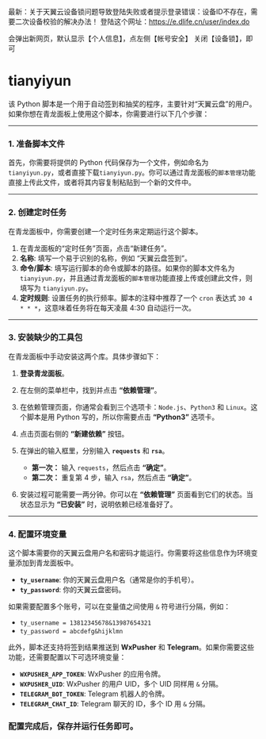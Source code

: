 最新：关于天翼云设备锁问题导致登陆失败或者提示登录错误：设备ID不存在，需要二次设备校验的解决办法！
登陆这个网址：https://e.dlife.cn/user/index.do

会弹出新网页，默认显示【个人信息】，点左侧【帐号安全】 关闭【设备锁】，即可

# tianyiyun
该 Python 脚本是一个用于自动签到和抽奖的程序，主要针对“天翼云盘”的用户。如果你想在青龙面板上使用这个脚本，你需要进行以下几个步骤：

---

### 1. 准备脚本文件

首先，你需要将提供的 Python 代码保存为一个文件，例如命名为 `tianyiyun.py`，或者直接下载`tianyiyun.py`。你可以通过青龙面板的`脚本管理`功能直接上传此文件，或者将其内容复制粘贴到一个新的文件中。

---

### 2. 创建定时任务

在青龙面板中，你需要创建一个定时任务来定期运行这个脚本。

1.  在青龙面板的“定时任务”页面，点击“新建任务”。
2.  **名称**: 填写一个易于识别的名称，例如 “天翼云盘签到”。
3.  **命令/脚本**: 填写运行脚本的命令或脚本的路径。如果你的脚本文件名为 `tianyiyun.py`，并且通过青龙面板的`脚本管理`功能直接上传或创建此文件，则填写为 `tianyiyun.py`。
4.  **定时规则**: 设置任务的执行频率。脚本的注释中推荐了一个 `cron` 表达式 `30 4 * * *`，这意味着任务将在每天凌晨 4:30 自动运行一次。
---

### 3. 安装缺少的工具包

在青龙面板中手动安装这两个库。具体步骤如下：
1.  **登录青龙面板**。
2.  在左侧的菜单栏中，找到并点击 **“依赖管理”**。
3.  在依赖管理页面，你通常会看到三个选项卡：`Node.js`、`Python3` 和 `Linux`。这个脚本是用 Python 写的，所以你需要点击 **“Python3”** 选项卡。
4.  点击页面右侧的 **“新建依赖”** 按钮。
5.  在弹出的输入框里，分别输入 **`requests`** 和 **`rsa`**。

    * **第一次：** 输入 `requests`，然后点击 **“确定”**。
    * **第二次：** 重复第 4 步，输入 `rsa`，然后点击 **“确定”**。
6.  安装过程可能需要一两分钟。你可以在 **“依赖管理”** 页面看到它们的状态。当状态显示为 **“已安装”** 时，说明依赖已经准备好了。

---

### 4. 配置环境变量

这个脚本需要你的天翼云盘用户名和密码才能运行。你需要将这些信息作为环境变量添加到青龙面板中。

* **`ty_username`**: 你的天翼云盘用户名（通常是你的手机号）。
* **`ty_password`**: 你的天翼云盘密码。

如果需要配置多个账号，可以在变量值之间使用 `&` 符号进行分隔，例如：
* `ty_username = 13812345678&13987654321`
* `ty_password = abcdefg&hijklmn`

此外，脚本还支持将签到结果推送到 **WxPusher** 和 **Telegram**。如果你需要这些功能，还需要配置以下可选环境变量：

* **`WXPUSHER_APP_TOKEN`**: WxPusher 的应用令牌。
* **`WXPUSHER_UID`**: WxPusher 的用户 UID，多个 UID 同样用 `&` 分隔。
* **`TELEGRAM_BOT_TOKEN`**: Telegram 机器人的令牌。
* **`TELEGRAM_CHAT_ID`**: Telegram 聊天的 ID，多个 ID 用 `&` 分隔。

### 配置完成后，保存并运行任务即可。
